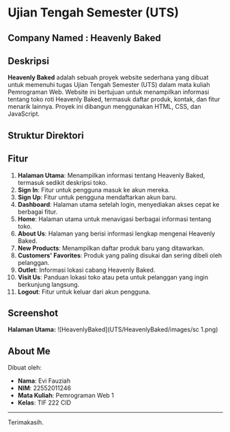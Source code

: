 # Ujian Tengah Semester (UTS) 
## **Company Named : Heavenly Baked**

## **Deskripsi**
**Heavenly Baked** adalah sebuah proyek website sederhana yang dibuat untuk memenuhi tugas Ujian Tengah Semester (UTS) dalam mata kuliah Pemrograman Web. Website ini bertujuan untuk menampilkan informasi tentang toko roti Heavenly Baked, termasuk daftar produk, kontak, dan fitur menarik lainnya. Proyek ini dibangun menggunakan HTML, CSS, dan JavaScript.

## **Struktur Direktori**

## **Fitur**
1. **Halaman Utama**: Menampilkan informasi tentang Heavenly Baked, termasuk sedikit deskripsi toko.
2. **Sign In**: Fitur untuk pengguna masuk ke akun mereka.
3. **Sign Up**: Fitur untuk pengguna mendaftarkan akun baru.
4. **Dashboard**: Halaman utama setelah login, menyediakan akses cepat ke berbagai fitur.
5. **Home**: Halaman utama untuk menavigasi berbagai informasi tentang toko.
6. **About Us**: Halaman yang berisi informasi lengkap mengenai Heavenly Baked.
7. **New Products**: Menampilkan daftar produk baru yang ditawarkan.
8. **Customers' Favorites**: Produk yang paling disukai dan sering dibeli oleh pelanggan.
9. **Outlet**: Informasi lokasi cabang Heavenly Baked.
10. **Visit Us**: Panduan lokasi toko atau peta untuk pelanggan yang ingin berkunjung langsung.
11. **Logout**: Fitur untuk keluar dari akun pengguna.
        

## **Screenshot**

**Halaman Utama:**
![HeavenlyBaked](UTS/HeavenlyBaked/images/sc 1.png)

## **About Me**
Dibuat oleh:
- **Nama**: Evi Fauziah
- **NIM**: 22552011246
- **Mata Kuliah**: Pemrograman Web 1
- **Kelas**: TIF 222 CID 

---

Terimakasih.
